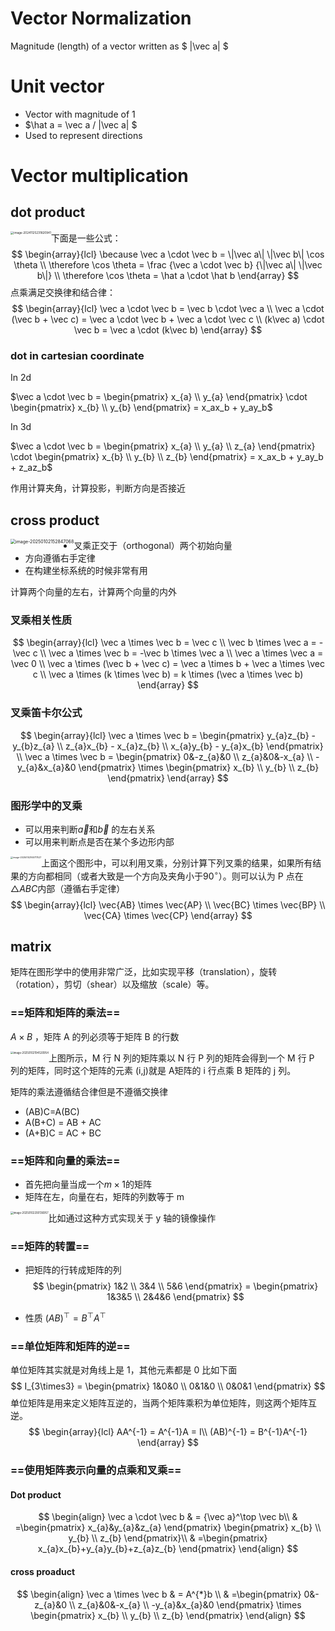 # Vector Normalization

Magnitude (length) of a vector written as $ \|\vec a\| $

# Unit vector

- Vector with magnitude of 1
- $\hat a = \vec a / \|\vec a\| $
- Used to represent directions

# Vector multiplication

## dot product

<img src="https://raw.githubusercontent.com/yqm1995/pic_bed/master/images/image-20241125231820941.png" alt="image-20241125231820941" style="zoom: 33%;float: left" />

下面是一些公式：
$$
\begin{array}{lcl}
\because \vec a \cdot \vec b =  \|\vec a\| \|\vec b\| \cos \theta
\\
\therefore \cos \theta = \frac {\vec a \cdot \vec b} {\|\vec a\| \|\vec b\|}
\\
\therefore \cos \theta = \hat a \cdot \hat b
\end{array}
$$
点乘满足交换律和结合律：
$$
\begin{array}{lcl}
\vec a \cdot \vec b = \vec b \cdot \vec a
\\
\vec a \cdot (\vec b + \vec c) = \vec a \cdot \vec b + \vec a \cdot \vec c
\\
(k\vec a) \cdot \vec b = \vec a \cdot (k\vec b)
\end{array}
$$

### dot in cartesian coordinate

In 2d

$\vec a \cdot \vec b = \begin{pmatrix}
x_{a} \\ y_{a} \end{pmatrix} \cdot \begin{pmatrix}
x_{b} \\ y_{b} \end{pmatrix} = x_ax_b + y_ay_b$

In 3d

$\vec a \cdot \vec b = \begin{pmatrix}
x_{a} \\ y_{a} \\ z_{a} \end{pmatrix} \cdot \begin{pmatrix}
x_{b} \\ y_{b} \\ z_{b} \end{pmatrix} = x_ax_b + y_ay_b + z_az_b$

作用计算夹角，计算投影，判断方向是否接近

## cross product

<img src="https://raw.githubusercontent.com/yqm1995/pic_bed/master/images/image-20250102152847068.png" alt="image-20250102152847068" style="zoom:50%;float: left" />

- 叉乘正交于（orthogonal）两个初始向量
- 方向遵循右手定律
- 在构建坐标系统的时候非常有用

计算两个向量的左右，计算两个向量的内外

### 叉乘相关性质

$$
\begin{array}{lcl}
\vec a \times \vec b = \vec c
\\
\vec b \times \vec a = -\vec c
\\
\vec a \times \vec b = -\vec b \times \vec a
\\
\vec a \times \vec a = \vec 0
\\
\vec a \times (\vec b + \vec c) = \vec a \times b + \vec a \times \vec c
\\
\vec a \times (k \times \vec b) = k \times (\vec a \times \vec b)
\end{array}
$$

### 叉乘笛卡尔公式

$$
\begin{array}{lcl}
\vec a \times \vec b = \begin{pmatrix}
y_{a}z_{b} - y_{b}z_{a} 
\\ 
z_{a}x_{b} - x_{a}z_{b}
\\
x_{a}y_{b} - y_{a}x_{b}
\end{pmatrix}
\\
\vec a \times \vec b = \begin{pmatrix}
0&-z_{a}&0
\\
z_{a}&0&-x_{a}
\\
-y_{a}&x_{a}&0
\end{pmatrix} \times \begin{pmatrix}
x_{b}
\\
y_{b}
\\
z_{b}
\end{pmatrix}
\end{array}
$$

### 图形学中的叉乘

- 可以用来判断$\vec a$和$\vec b$ 的左右关系
- 可以用来判断点是否在某个多边形内部

<img src="https://raw.githubusercontent.com/yqm1995/pic_bed/master/images/image-20250102165717527.png" alt="image-20250102165717527" style="zoom: 25%;float:left" />

上面这个图形中，可以利用叉乘，分别计算下列叉乘的结果，如果所有结果的方向都相同（或者大致是一个方向及夹角小于$90^\circ$）。则可以认为 P 点在$\triangle{ABC}$内部（遵循右手定律）
$$
\begin{array}{lcl}
\vec{AB} \times \vec{AP}
\\
\vec{BC} \times \vec{BP}
\\
\vec{CA} \times \vec{CP}
\end{array}
$$


## matrix

矩阵在图形学中的使用非常广泛，比如实现平移（translation），旋转（rotation），剪切（shear）以及缩放（scale）等。

### ==矩阵和矩阵的乘法==

$A \times B$ ，矩阵 A 的列必须等于矩阵 B 的行数

<img src="https://raw.githubusercontent.com/yqm1995/pic_bed/master/images/image-20250102194520954.png" alt="image-20250102194520954" style="zoom: 30%;float:left" />

上图所示，M 行 N 列的矩阵乘以 N 行 P 列的矩阵会得到一个 M 行 P 列的矩阵，同时这个矩阵的元素 (i,j)就是 A矩阵的 i 行点乘 B 矩阵的 j 列。

矩阵的乘法遵循结合律但是不遵循交换律

- (AB)C=A(BC)
- A(B+C) = AB + AC
- (A+B)C = AC + BC

### ==矩阵和向量的乘法==

- 首先把向量当成一个$m \times 1$的矩阵
- 矩阵在左，向量在右，矩阵的列数等于 m

<img src="https://raw.githubusercontent.com/yqm1995/pic_bed/master/images/image-20250102200136957.png" alt="image-20250102200136957" style="zoom:30%;float:left" />

比如通过这种方式实现关于 y 轴的镜像操作

### ==矩阵的转置==

- 把矩阵的行转成矩阵的列
  $$
  \begin{pmatrix}
  1&2
  \\
  3&4
  \\
  5&6
  \end{pmatrix} = \begin{pmatrix}
  1&3&5
  \\
  2&4&6
  \end{pmatrix}
  $$

- 性质 $(AB)^\top = B^\top A^\top$ 

### ==单位矩阵和矩阵的逆==

单位矩阵其实就是对角线上是 1，其他元素都是 0 比如下面
$$
I_{3\times3} = \begin{pmatrix}
1&0&0
\\
0&1&0
\\
0&0&1
\end{pmatrix}
$$
单位矩阵是用来定义矩阵互逆的，当两个矩阵乘积为单位矩阵，则这两个矩阵互逆。
$$
\begin{array}{lcl}
AA^{-1} = A^{-1}A = I\\
(AB)^{-1} = B^{-1}A^{-1}
\end{array}
$$

### ==使用矩阵表示向量的点乘和叉乘==

#### Dot product

$$
\begin{align}
\vec a \cdot \vec b & = {\vec a}^\top \vec b\\
& =\begin{pmatrix}
x_{a}&y_{a}&z_{a}
\end{pmatrix}
\begin{pmatrix}
x_{b}
\\
y_{b}
\\
z_{b}
\end{pmatrix}\\
& =\begin{pmatrix}
x_{a}x_{b}+y_{a}y_{b}+z_{a}z_{b}
\end{pmatrix}
\end{align}
$$

#### cross proaduct

$$
\begin{align}
\vec a \times \vec b & = A^{*}b \\ 
& =\begin{pmatrix}
0&-z_{a}&0
\\
z_{a}&0&-x_{a}
\\
-y_{a}&x_{a}&0
\end{pmatrix} \times \begin{pmatrix}
x_{b}
\\
y_{b}
\\
z_{b}
\end{pmatrix}
\end{align}
$$

